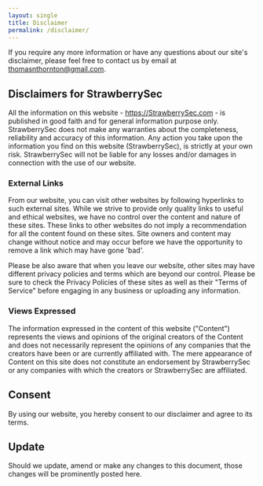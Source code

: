 ```yaml
---
layout: single
title: Disclaimer
permalink: /disclaimer/
---
```



If you require any more information or have any questions about our site's disclaimer, please feel free to contact us by email at thomasnthornton@gmail.com.

## Disclaimers for StrawberrySec

All the information on this website - https://StrawberrySec.com - is published in good faith and for general information purpose only. StrawberrySec does not make any warranties about the completeness, reliability and accuracy of this information. Any action you take upon the information you find on this website (StrawberrySec), is strictly at your own risk. StrawberrySec will not be liable for any losses and/or damages in connection with the use of our website.

### External Links

From our website, you can visit other websites by following hyperlinks to such external sites. While we strive to provide only quality links to useful and ethical websites, we have no control over the content and nature of these sites. These links to other websites do not imply a recommendation for all the content found on these sites. Site owners and content may change without notice and may occur before we have the opportunity to remove a link which may have gone 'bad'.

Please be also aware that when you leave our website, other sites may have different privacy policies and terms which are beyond our control. Please be sure to check the Privacy Policies of these sites as well as their "Terms of Service" before engaging in any business or uploading any information.

### Views Expressed

The information expressed in the content of this website ("Content") represents the views and opinions of the original creators of the Content and does not necessarily represent the opinions of any companies that the creators have been or are currently affiliated with. The mere appearance of Content on this site does not constitute an endorsement by StrawberrySec or any companies with which the creators or StrawberrySec are affiliated.

## Consent

By using our website, you hereby consent to our disclaimer and agree to its terms.

## Update

Should we update, amend or make any changes to this document, those changes will be prominently posted here.
